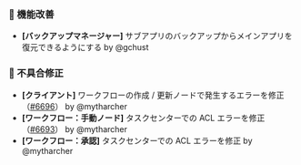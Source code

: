 ### 🚀 機能改善

* **[バックアップマネージャー]** サブアプリのバックアップからメインアプリを復元できるようにする by @gchust

### 🐛 不具合修正

* **[クライアント]** ワークフローの作成 / 更新ノードで発生するエラーを修正（[#6696](https://github.com/nocobase/nocobase/pull/6696)） by @mytharcher
* **[ワークフロー：手動ノード]** タスクセンターでの ACL エラーを修正（[#6693](https://github.com/nocobase/nocobase/pull/6693)） by @mytharcher
* **[ワークフロー：承認]** タスクセンターでの ACL エラーを修正 by @mytharcher
